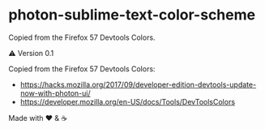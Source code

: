 # photon-sublime-text-color-scheme
Copied from the Firefox 57 Devtools Colors.

:warning: Version 0.1

Copied from the Firefox 57 Devtools Colors:

* https://hacks.mozilla.org/2017/09/developer-edition-devtools-update-now-with-photon-ui/
* https://developer.mozilla.org/en-US/docs/Tools/DevToolsColors

Made with :heart: & :coffee:
